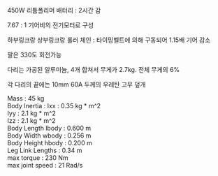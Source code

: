 450W 리튬폴리머 배터리 : 2시간 감  

7.67 : 1 기어비의 전기모터로 구성  

하부링크랑 상부링크랑 롤러 체인 : 타이밍벨트에 의해 구동되어 1.15배 기어 감소  

팔은 330도 회전가능  

다리는 가공된 알루미늄, 4개 합쳐서 무게가 2.7kg. 전체 무게의 6%  

각 다리의 끝에는 10mm 60A 두께의 우레탄 고무 덮개  

Mass : 45 kg  
Body Inertia : Ixx : 0.35 kg * m^2  
               Iyy : 2.1 kg * m^2  
               Izz : 2.1 kg * m^2  
Body Length lbody : 0.600 m  
Body Width wbody : 0.256 m  
Body Height hbody : 0.200 m  
Leg Link Lengths : 0.34 m  
max torque : 230 Nm  
max joint speed : 21 Rad/s  
